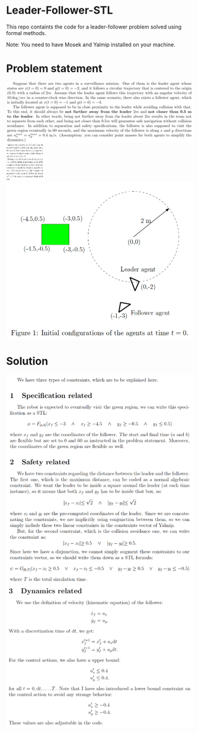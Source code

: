 # Leader-Follower-STL
This repo containts the code for a leader-follower problem solved using formal methods.

Note: You need to have Mosek and Yalmip installed on your machine.

# Problem statement
![Image 1](/images/1.png)
<img src="/images/1.png" width="100" height="100">
![Image 1](/images/2.png)

# Solution
![Image 1](/images/3.png)
![Image 1](/images/4.png)
